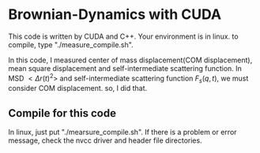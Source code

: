 # Brownian-Dynamics with CUDA

This code is written by CUDA and C++.
Your environment is in linux. to compile, type "./measure_compile.sh".

In this code, I measured center of mass displacement(COM displacement), mean square displacement and self-intermediate scattering function.
In MSD $<\Delta r(t)^2>$ and self-intermediate scattering function $F_s(q,t)$, we must consider COM displacement. so, I did that.

## Compile for this code

In linux, just put "./mearsure_compile.sh". If there is a problem or error message, check the nvcc driver and header file directories.

